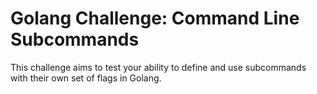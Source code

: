 # Golang Challenge: Command Line Subcommands

This challenge aims to test your ability to define and use subcommands with their own set of flags in Golang.
